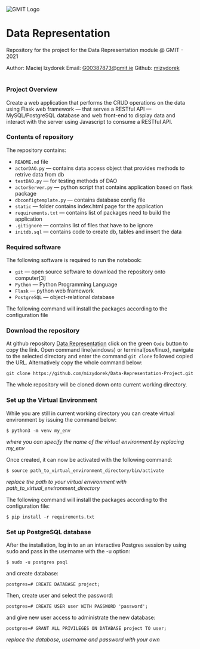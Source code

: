 ![GMIT Logo](http://password.gmit.ie/images/logo.png "GMIT Logos")
# Data Representation

Repository for the project for the Data Representation module @ GMIT - 2021

Author: Maciej Izydorek Email: G00387873@gmit.ie Github: [mizydorek](https://github.com/mizydorek)

#

### Project Overview

Create a web application that performs the CRUD operations on the data using Flask web framework — that serves a RESTful API — MySQL/PostgreSQL database and web front-end to display data and interact with the server using Javascript to consume a RESTful API.

### Contents of repository

The repository contains:

* `README.md` file
* `actorDAO.py` — contains data access object that provides methods to retrive data from db
* `testDAO.py` — for testing methods of DAO
* `actorServer.py` — python script that contains application based on flask package 
* `dbconfigtemplate.py` — contains database config file 
* `static` — folder contains index.html page for the application
* `requirements.txt` — contains list of packages need to build the application
* `.gitignore` — contains list of files that have to be ignore
* `initdb.sql` — contains code to create db, tables and insert the data  

### Required software

The following software is required to run the notebook:

* `git` — open source software to download the repository onto computer[3]
* `Python` — Python Programming Language
* `Flask` — python web framework
* `PostgreSQL` — object-relational database

The following command will install the packages according to the configuration file

### Download the repository

At github repository [Data Representation](https://github.com/mizydorek/Data-Representation-Project) click on the green `Code` button to copy the link. Open command line(windows) or terminal(osx/linux), navigate to the selected directory and enter the command `git clone` followed copied the URL. Alternatively copy the whole command below:

```
git clone https://github.com/mizydorek/Data-Representation-Project.git
```

The whole repository will be cloned down onto current working directory.

### Set up the Virtual Environment

While you are still in current working directory you can create virtual environment by issuing the command below:

```
$ python3 -m venv my_env
```
*where you can specify the name of the virtual environment by replacing my_env*

Once created, it can now be activated with the following command:

```
$ source path_to_virtual_environment_directory/bin/activate
```
*replace the path to your virtual environment with path_to_virtual_environment_directory*


The following command will install the packages according to the configuration file:

```
$ pip install -r requirements.txt
```

### Set up PostgreSQL database

After the installation, log in to an an interactive Postgres session by using sudo and pass in the username with the -u option:

```
$ sudo -u postgres psql
```

and create database:

```
postgres=# CREATE DATABASE project;
```

Then, create user and select the password:

```
postgres=# CREATE USER user WITH PASSWORD 'password';
```

and give new user access to administrate the new database:


```
postgres=# GRANT ALL PRIVILEGES ON DATABASE project TO user;
```
*replace the database, username and password with your own*